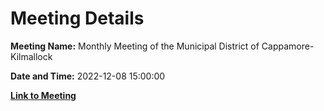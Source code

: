 # Meeting Details

**Meeting Name:** Monthly Meeting of the Municipal District of Cappamore-Kilmallock

**Date and Time:** 2022-12-08 15:00:00

**[Link to Meeting](https://www.limerick.ie/council/whats-on/monthly-meeting-municipal-district-cappamore-kilmallock-88)**
